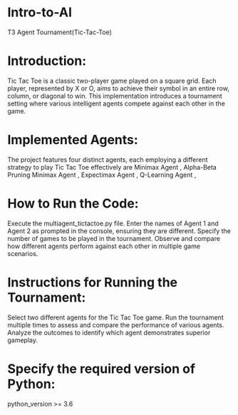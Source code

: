 # Intro-to-AI
T3 Agent Tournament(Tic-Tac-Toe)

# Introduction:
Tic Tac Toe is a classic two-player game played on a square grid. Each player, represented by X or O, aims to achieve their symbol in an entire row, column, or diagonal to win. This implementation introduces a tournament setting where various intelligent agents compete against each other in the game.

# Implemented Agents:
The project features four distinct agents, each employing a different strategy to play Tic Tac Toe effectively are 
Minimax Agent ,
Alpha-Beta Pruning Minimax Agent , 
Expectimax Agent ,
Q-Learning Agent ,

# How to Run the Code:

Execute the multiagent_tictactoe.py file.
Enter the names of Agent 1 and Agent 2 as prompted in the console, ensuring they are different.
Specify the number of games to be played in the tournament.
Observe and compare how different agents perform against each other in multiple game scenarios.

# Instructions for Running the Tournament:
Select two different agents for the Tic Tac Toe game. Run the tournament multiple times to assess and compare the performance of various agents. Analyze the outcomes to identify which agent demonstrates superior gameplay.

# Specify the required version of Python:
python_version >= 3.6

